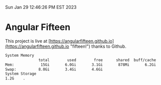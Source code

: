 Sun Jan 29 12:46:26 PM EST 2023

# Angular Fifteen


This project is live at [https://angularfifteen.github.io](https://angularfifteen.github.io "fifteen!") thanks to Github.

```bash
System Memory
               total        used        free      shared  buff/cache   available
Mem:            15Gi       6.0Gi       3.1Gi       878Mi       6.2Gi       8.1Gi
Swap:          8.0Gi       3.4Gi       4.6Gi
System Storage
1.2G	.
```
```bash
